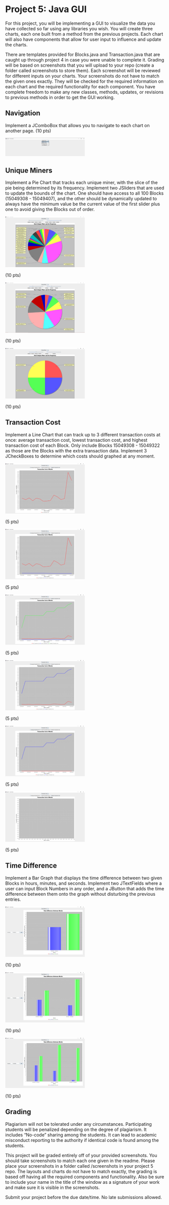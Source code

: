 # Project 5: Java GUI

For this project, you will be implementing a GUI to visualize the data you have collected so far using any libraries you wish. You will create three charts, each one built from a method from the previous projects. Each chart will also have components that allow for user input to influence and update the charts. 

There are templates provided for Blocks.java and Transaction.java that are caught up through project 4 in case you were unable to complete it. Grading will be based on screenshots that you will upload to your repo (create a folder called screenshots to store them). Each screenshot will be reviewed for different inputs on your charts. Your screenshots do not have to match the given ones exactly. They will be checked for the required information on each chart and the required functionality for each component. You have complete freedom to make any new classes, methods, updates, or revisions to previous methods in order to get the GUI working. 

## Navigation

Implement a JComboBox that allows you to navigate to each chart on another page. (10 pts)

<img src=./samples/navigation.png width=50% height=50%>

## Unique Miners

Implement a Pie Chart that tracks each unique miner, with the slice of the pie being determined by its frequency. Implement two JSliders that are used to update the bounds of the chart. One should have access to all 100 Blocks (15049308 - 15049407), and the other should be dynamically updated to always have the minimum value be the current value of the first slider plus one to avoid giving the Blocks out of order. 

<img src=./samples/UniqMiners1.PNG width=50% height=50%>

(10 pts)

<img src=./samples/UniqMiners2.PNG width=50% height=50%>

(10 pts)

<img src=./samples/UniqMiners3.PNG width=50% height=50%>

(10 pts)

## Transaction Cost

Implement a Line Chart that can track up to 3 different transaction costs at once: average transaction cost, lowest transaction cost, and highest transaction cost of each Block. Only include Blocks 15049308 - 15049322 as those are the Blocks with the extra transaction data. Implement 3 JCheckBoxes to determine which costs should graphed at any moment. 

<img src=./samples/TCost1.PNG width=50% height=50%>

(5 pts)

<img src=./samples/TCost2.PNG width=50% height=50%>

(5 pts)

<img src=./samples/TCost3.PNG width=50% height=50%>

(5 pts)

<img src=./samples/TCost4.PNG width=50% height=50%>

(5 pts)

<img src=./samples/TCost5.PNG width=50% height=50%>

(5 pts)

<img src=./samples/TCost6.PNG width=50% height=50%>

(5 pts)

## Time Difference

Implement a Bar Graph that displays the time difference between two given Blocks in hours, minutes, and seconds. Implement two JTextFields where a user can input Block Numbers in any order, and a JButton that adds the time difference between them onto the graph without disturbing the previous entries. 

<img src=./samples/TDiff1.PNG width=50% height=50%>

(10 pts)

<img src=./samples/TDiff2.PNG width=50% height=50%>

(10 pts)

<img src=./samples/TDiff3.PNG width=50% height=50%>

(10 pts)

## Grading 

Plagiarism will not be tolerated under any circumstances. Participating students will be penalized depending on the degree of plagiarism. It includes “No-code” sharing among the students. It can lead to academic misconduct reporting to the authority if identical code is found among the students. 

This project will be graded entirely off of your provided screenshots. You should take screenshots to match each one given in the readme. Please place your screenshots in a folder called /screenshots in your project 5 repo. The layouts and charts do not have to match exactly, the grading is based off having all the required components and functionality. Also be sure to include your name in the title of the window as a signature of your work and make sure it is visible in the screenshots. 

Submit your project before the due date/time. No late submissions allowed.

